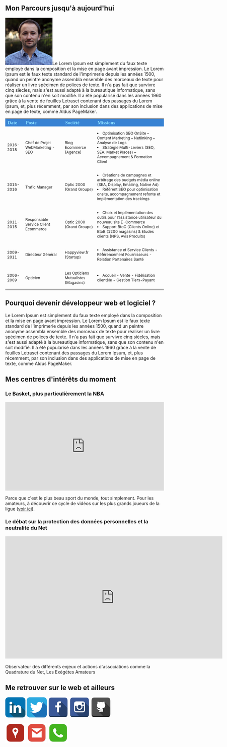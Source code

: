 <h2>Mon Parcours jusqu'à aujourd'hui</h2>
<p style="text-align:left;"><img src="https://raw.githubusercontent.com/3615pbn/Pierre-Bousin/master/portrait.jpg" style="width:150px; height: 150px" alt="Portrait">Le Lorem Ipsum est simplement du faux texte employé dans la composition et la mise en page avant impression. Le Lorem Ipsum est le faux texte standard de l'imprimerie depuis les années 1500, quand un peintre anonyme assembla ensemble des morceaux de texte pour réaliser un livre spécimen de polices de texte. Il n'a pas fait que survivre cinq siècles, mais s'est aussi adapté à la bureautique informatique, sans que son contenu n'en soit modifié. Il a été popularisé dans les années 1960 grâce à la vente de feuilles Letraset contenant des passages du Lorem Ipsum, et, plus récemment, par son inclusion dans des applications de mise en page de texte, comme Aldus PageMaker.</p>

<table width="100%">
 <tr>
	<th style="background-color: #3782d3;color:#88dcff; text-align: left; font-family: Architects Daughter; font-size:15px; font-weight: bold; width=10%;">Date</th>
	<th style="background-color: #3782d3;color:#88dcff; text-align: left; font-family: Architects Daughter; font-size:15px; font-weight: bold; width=25%;">Poste</th>
	<th style="background-color: #3782d3;color:#88dcff; text-align: left; font-family: Architects Daughter; font-size:15px; font-weight: bold; width=15%;">Société</th>
	<th style="background-color: #3782d3;color:#88dcff; text-align: left; font-family: Architects Daughter; font-size:15px; font-weight: bold; width=50%;">Missions</th>
 </tr>
 <tr>
	<td style="text-align: left; font-size:12px; width=10%;">2016-2018</td>
	<td style="text-align: left; font-size:12px; width=25%;">Chef de Projet WebMarketing - SEO</td>
	<td style="text-align: left; font-size:12px; width=15%;"><p>Blog Ecommerce</br>(Agence)</p></td>
	<td style="text-align: left; font-size:12px; width=50%;">
	<p>
			<li>Optimisation SEO OnSite – Content Marketing – Netlinking – Analyse de Logs</li>
			<li>Stratégie Multi-Leviers (SEO, SEA, Market Places) – Accompagnement & Formation Client</li>
	</p>
	</td>
 </tr>
 <tr>
	<td style="text-align: left; font-size:12px; width=10%;">2015-2016</td>
	<td style="text-align: left; font-size:12px; width=25%;">Trafic Manager</td>
	<td style="text-align: left; font-size:12px; width=15%;"><p>Optic 2000</br>(Grand Groupe)</td>
	<td style="text-align: left; font-size:12px; width=50%;">
	<p>
			<li>Créations de campagnes et arbitrage des budgets média online (SEA, Display, Emailing, Native Ad)</li>
			<li>Référent SEO pour optimisation onsite, accompagnement refonte et implémentation des trackings</li>
	</p>
	</td>
 </tr>
 <tr>
	<td style="text-align: left; font-size:12px; width=10%;">2011-2015</td>
	<td style="text-align: left; font-size:12px; width=25%;">Responsable Service Client Ecommerce</td>
	<td style="text-align: left; font-size:12px; width=15%;"><p>Optic 2000</br>(Grand Groupe)</p></td>
	<td style="text-align: left; font-size:12px; width=50%;">
	<p>
			<li>Choix et Implémentation des outils pour l’assistance utilisateur du nouveau site E-Commerce</li>
			<li>Support BtoC (Clients Online) et BtoB (1200 magasins) & Etudes clients (NPS, Avis Produits)</li>
	</p>
	</td>
 </tr>
 <tr>
	<td style="text-align: left; font-size:12px; width=10%;">2009-2011</td>
	<td style="text-align: left; font-size:12px; width=25%;">Directeur Général</td>
	<td style="text-align: left; font-size:12px; width=15%;"><p>Happyview.fr</br>(Startup)</p></td>
	<td style="text-align: left; font-size:12px; width=50%;">
	<p>
			<li>Assistance et Service Clients - Référencement Fournisseurs - Relation Partenaires Santé</li>
	</p>
	</td>
 </tr>
 <tr>
	<td style="text-align: left; font-size:12px; width=10%;">2006-2009</td>
	<td style="text-align: left; font-size:12px; width=25%;">Opticien</td>
	<td style="text-align: left; font-size:12px; width=15%;"><p>Les Opticiens Mutualistes</br>(Magasins)</p></td>
	<td style="text-align: left; font-size:12px; width=50%;">
	<p>
			<li>Accueil - Vente - Fidélisation clientèle - Gestion Tiers-Payant	</li>
	</p>
	</td>
 </tr>
</table>

<h2>Pourquoi devenir développeur web et logiciel ?</h2>
<p>Le Lorem Ipsum est simplement du faux texte employé dans la composition et la mise en page avant impression. Le Lorem Ipsum est le faux texte standard de l'imprimerie depuis les années 1500, quand un peintre anonyme assembla ensemble des morceaux de texte pour réaliser un livre spécimen de polices de texte. Il n'a pas fait que survivre cinq siècles, mais s'est aussi adapté à la bureautique informatique, sans que son contenu n'en soit modifié. Il a été popularisé dans les années 1960 grâce à la vente de feuilles Letraset contenant des passages du Lorem Ipsum, et, plus récemment, par son inclusion dans des applications de mise en page de texte, comme Aldus PageMaker.</p>


<h2>Mes centres d'intérêts du moment</h2>
<h3>Le Basket, plus particulièrement la NBA</h3>
<div style="width:100%;height:0;padding-bottom:56%;position:relative;"><iframe src="https://giphy.com/embed/SsCr1GIFKklr2" width="100%" height="100%" style="position:absolute" frameBorder="0" class="giphy-embed" allowFullScreen></iframe></div>
<p>Parce que c'est le plus beau sport du monde, tout simplement. Pour les amateurs, à découvrir ce cycle de vidéos sur les plus grands joueurs de la ligue (<a href="https://www.youtube.com/channel/UCANaa23W9dzac8iL_fGGfPw/featured" target="blank" title="Page Youtube TBNL">voir ici</a>).</p>

<h3>Le débat sur la protection des données personnelles et la neutralité du Net</h3>
<iframe width="690px" height="388px" src="https://www.youtube.com/embed/MUTABXD8f24?rel=0&amp;controls=0" frameborder="0" allow="autoplay; encrypted-media" allowfullscreen></iframe>
<p>Observateur des différents enjeux et actions d'associations comme la Quadrature du Net, Les Exégètes Amateurs</p>

<h2>Me retrouver sur le web et ailleurs</h2>
<div >
	<p>
	<a href="https://www.linkedin.com/in/pierrebousin/" target="blank" title="Page Linkedin"><img src="https://raw.githubusercontent.com/3615pbn/Pierre-Bousin/master/if_linkedin_252090.png" alt="Page Linkedin"></a>
	<a href="https://twitter.com/P_Bousin" target="blank" title="Compte Twitter"><img src="https://raw.githubusercontent.com/3615pbn/Pierre-Bousin/master/if_twitter_252077.png" alt="Compte Twitter"></a>
	<a href="https://www.facebook.com/pierre.bousin" target="blank" title="Page Facebook"><img src="https://raw.githubusercontent.com/3615pbn/Pierre-Bousin/master/if_facebook_328029.png" alt="Page Facebook"></a>
	<a href="https://www.instagram.com/p_bousin/" target="blank" title="Compte Instagram"><img src="https://raw.githubusercontent.com/3615pbn/Pierre-Bousin/master/if_instagram_328040.png" alt="Compte Instagram"></a>
	<a href="https://github.com/3615pbn" target="blank" title="Repo GitHub"><img src="https://raw.githubusercontent.com/3615pbn/Pierre-Bousin/master/if_github_328033.png" alt="Repo GitHub"></a>
	</p>
	<p>
	<a href="https://goo.gl/maps/SZQYLZunbbp" target="blank" title="Adresse"><img src="https://raw.githubusercontent.com/3615pbn/Pierre-Bousin/master/if_Flurry_Google_Maps_176513.png" alt="Adresse : 42 Rue Jacques Cartier 37000 Tours"></a>
	<a href="mailto:pierre.bousin@gmail.com" title="Email"><img src="https://raw.githubusercontent.com/3615pbn/Pierre-Bousin/master/if_Flurry_Google_Gmail_176526.png" alt="Email"></a>
	<a href="#" title="06 58 05 52 03"><img src="https://raw.githubusercontent.com/3615pbn/Pierre-Bousin/master/if_MetroUI_Phone_Alt_176640.png" title="06 58 05 52 03" alt="Phone"></a>
	</p>
</div>
